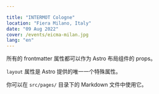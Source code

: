 ```yaml
---

title: "INTERMOT Cologne"
location: "Fiera Milano, Italy"
date: "09 Aug 2022"
cover: /events/eicma-milan.jpg
lang: "en"
---
```

所有的 frontmatter 属性都可以作为 Astro 布局组件的 props。

`layout` 属性是 Astro 提供的唯一一个特殊属性。

你可以在 `src/pages/` 目录下的 Markdown 文件中使用它。
